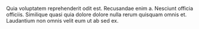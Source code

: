 Quia voluptatem reprehenderit odit est. Recusandae enim a. Nesciunt officia officiis. Similique quasi quia dolore dolore nulla rerum quisquam omnis et. Laudantium non omnis velit eum ut ab sed ex.